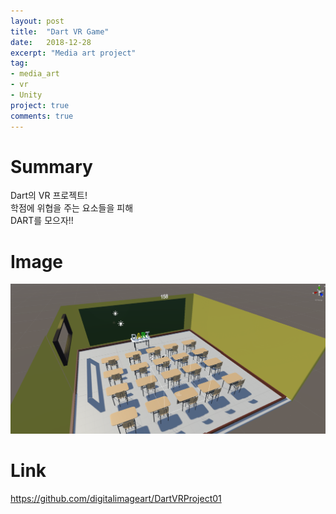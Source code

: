 ```yaml
---
layout: post
title:  "Dart VR Game"
date:   2018-12-28
excerpt: "Media art project"
tag:
- media_art
- vr
- Unity
project: true
comments: true
---
```


# Summary
Dart의 VR 프로젝트!  
학점에 위협을 주는 요소들을 피해  
DART를 모으자!!  

# Image
![DartVRPicture](../images/DART_VR.png)

# Link
https://github.com/digitalimageart/DartVRProject01
